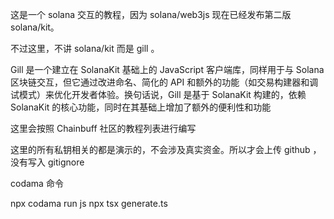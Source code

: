 这是一个 solana 交互的教程，因为 solana/web3js 现在已经发布第二版 solana/kit。

不过这里，不讲 solana/kit 而是 gill 。 

Gill 是一个建立在 SolanaKit 基础上的 JavaScript 客户端库，同样用于与 Solana 区块链交互，但它通过改进命名、简化的 API 和额外的功能（如交易构建器和调试模式）来优化开发者体验。换句话说，Gill 是基于 SolanaKit 构建的，依赖 SolanaKit 的核心功能，同时在其基础上增加了额外的便利性和功能

这里会按照 Chainbuff 社区的教程列表进行编写

这里的所有私钥相关的都是演示的，不会涉及真实资金。所以才会上传 github ，没有写入 gitignore

codama 命令

npx codama run js
npx tsx generate.ts
